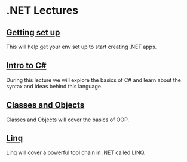 # .NET Lectures

## [Getting set up](/handbook/curriculum/back-end/full-stack-i/lecture/dotnet/00-env-set-up)

This will help get your env set up to start creating .NET apps.

## [Intro to C#](/handbook/curriculum/back-end/full-stack-i/lecture/dotnet/01-intro-to-c-sharp)

During this lecture we will explore the basics of C# and learn about the syntax and ideas behind this language.

## [Classes and Objects](/handbook/curriculum/back-end/full-stack-i/lecture/dotnet/02-class-and-oop)

Classes and Objects will cover the basics of OOP.

## [Linq](/handbook/curriculum/back-end/full-stack-i/lecture/dotnet/03-Linq)

Linq will cover a powerful tool chain in .NET called LINQ.
